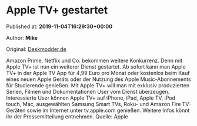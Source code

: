 
# Apple TV+ gestartet

Published at: **2019-11-04T16:29:30+00:00**

Author: **Mike**

Original: [Deskmodder.de](https://www.deskmodder.de/blog/2019/11/04/apple-tv-gestartet/)

Amazon Prime, Netflix und Co. bekommen weitere Konkurrenz. Denn mit Apple TV+ ist nun ein weiterer Dienst gestartet. Ab sofort kann man Apple TV+ in der Apple TV App für 4,99 Euro pro Monat oder kostenlos beim Kauf eines neuen Apple Geräts oder der Nutzung des Apple Music-Abonnements für Studierende genießen.
Mit Apple TV+ will man mit exklusiv produzierten Serien, Filmen und Dokumentationen User vom Dienst überzeugen. Interessierte User können Apple TV+ auf iPhone, iPad, Apple TV, iPod touch, Mac, ausgewählten Samsung Smart TVs, Roku- und Amazon Fire TV-Geräten sowie im Internet unter tv.apple.com genießen.
Weitere Infos könnt ihr der Pressemitteilung entnehmen.
Quelle: Apple
